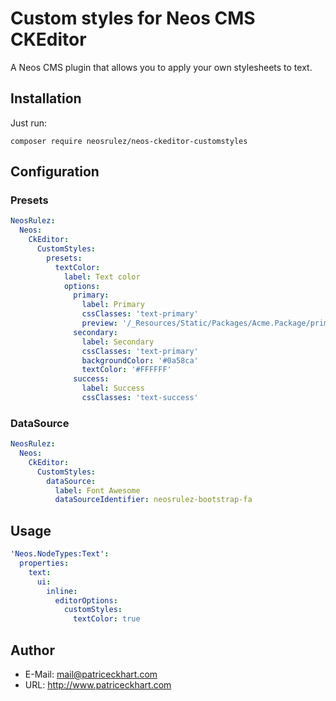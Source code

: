 # Custom styles for Neos CMS CKEditor

A Neos CMS plugin that allows you to apply your own stylesheets to text.

## Installation

Just run:

```
composer require neosrulez/neos-ckeditor-customstyles
```

## Configuration

### Presets
```yaml
NeosRulez:
  Neos:
    CkEditor:
      CustomStyles:
        presets:
          textColor:
            label: Text color
            options:
              primary:
                label: Primary
                cssClasses: 'text-primary'
                preview: '/_Resources/Static/Packages/Acme.Package/primary-color.png'
              secondary:
                label: Secondary
                cssClasses: 'text-primary'
                backgroundColor: '#0a58ca'
                textColor: '#FFFFFF'
              success:
                label: Success
                cssClasses: 'text-success'
```

### DataSource
```yaml
NeosRulez:
  Neos:
    CkEditor:
      CustomStyles:
        dataSource:
          label: Font Awesome
          dataSourceIdentifier: neosrulez-bootstrap-fa
```

## Usage

```yaml
'Neos.NodeTypes:Text':
  properties:
    text:
      ui:
        inline:
          editorOptions:
            customStyles:
              textColor: true
```

## Author

* E-Mail: mail@patriceckhart.com
* URL: http://www.patriceckhart.com 
